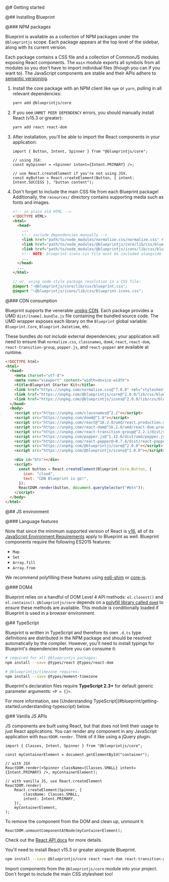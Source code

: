 @# Getting started

@## Installing Blueprint

@### NPM packages

Blueprint is available as a collection of NPM packages under the `@blueprintjs` scope.
Each package appears at the top level of the sidebar, along with its current version.

Each package contains a CSS file and a collection of CommonJS modules exposing React components.
The `main` module exports all symbols from all modules so you don't have to import individual files
(though you can if you want to). The JavaScript components are stable and their APIs adhere to
[semantic versioning](http://semver.org/).

1. Install the core package with an NPM client like `npm` or `yarn`, pulling in all relevant
   dependencies:

    ```sh
    yarn add @blueprintjs/core
    ```

1. If you see `UNMET PEER DEPENDENCY` errors, you should manually install React (v15.3 or greater):

    ```sh
    yarn add react react-dom
    ```

1. After installation, you'll be able to import the React components in your application:

    ```tsx
    import { Button, Intent, Spinner } from "@blueprintjs/core";

    // using JSX:
    const mySpinner = <Spinner intent={Intent.PRIMARY} />;

    // use React.createElement if you're not using JSX.
    const myButton = React.createElement(Button, { intent: Intent.SUCCESS }, "button content");
    ```

1. Don't forget to include the main CSS file from each Blueprint package! Additionally, the
   `resources/` directory contains supporting media such as fonts and images.

    ```html
    <!-- in plain old HTML -->
    <!DOCTYPE HTML>
    <html>
      <head>
        ...
        <!-- include dependencies manually -->
        <link href="path/to/node_modules/normalize.css/normalize.css" rel="stylesheet" />
        <link href="path/to/node_modules/@blueprintjs/core/lib/css/blueprint.css" rel="stylesheet" />
        <link href="path/to/node_modules/@blueprintjs/icons/lib/css/blueprint-icons.css" rel="stylesheet" />
        <!-- NOTE: blueprint-icons.css file must be included alongside blueprint.css! -->
        ...
      </head>
      ...
    </html>
    ```

    ```css.scss
    // or, using node-style package resolution in a CSS file:
    @import "~@blueprintjs/core/lib/css/blueprint.css";
    @import "~@blueprintjs/icons/lib/css/blueprint-icons.css";
    ```

@### CDN consumption

Blueprint supports the venerable [unpkg CDN](https://unpkg.com). Each package provides a UMD
`dist/[name].bundle.js` file containing the bundled source code. The UMD wrapper exposes each
library on the `Blueprint` global variable: `Blueprint.Core`, `Blueprint.Datetime`, etc.

These bundles _do not include_ external dependencies; your application will need to ensure that
`normalize.css`, `classnames`, `dom4`, `react`, `react-dom`, `react-transition-group`, `popper.js`, and
`react-popper` are available at runtime.

```html
<!DOCTYPE html>
<html>
  <head>
    <meta charset="utf-8">
    <meta name="viewport" content="width=device-width">
    <title>Blueprint Starter Kit</title>
    <link href="https://unpkg.com/normalize.css@^7.0.0" rel="stylesheet" />
    <link href="https://unpkg.com/@blueprintjs/core@^2.0.0/lib/css/blueprint.css" rel="stylesheet" />
    <link href="https://unpkg.com/@blueprintjs/icons@^2.0.0/lib/css/blueprint-icons.css" rel="stylesheet" />
  </head>
  <body>
    <script src="https://unpkg.com/classnames@^2.2"></script>
    <script src="https://unpkg.com/dom4@^1.8"></script>
    <script src="https://unpkg.com/react@^16.2.0/umd/react.production.min.js"></script>
    <script src="https://unpkg.com/react-dom@^16.2.0/umd/react-dom.production.min.js"></script>
    <script src="https://unpkg.com/react-transition-group@^2.2.1/dist/react-transition-group.min.js"></script>
    <script src="https://unpkg.com/popper.js@^1.12.6/dist/umd/popper.js"></script>
    <script src="https://unpkg.com/react-popper@~0.7.4/dist/react-popper.min.js"></script>
    <script src="https://unpkg.com/@blueprintjs/core@^2.0.0"></script>
    <script src="https://unpkg.com/@blueprintjs/icons@^2.0.0"></script>

    <div id="btn"></div>
    <script>
      const button = React.createElement(Blueprint.Core.Button, {
        icon: "cloud",
        text: "CDN Blueprint is go!",
      });
      ReactDOM.render(button, document.querySelector("#btn"));
    </script>
  </body>
</html>
```

@## JS environment

@### Language features

Note that since the minimum supported version of React is [v16](https://reactjs.org/blog/2017/09/26/react-v16.0.html),
all of its [JavaScript Environment Requirements](https://reactjs.org/docs/javascript-environment-requirements.html) apply to
Blueprint as well. Blueprint components require the following ES2015 features:

  * `Map`
  * `Set`
  * `Array.fill`
  * `Array.from`

We recommend polyfilling these features using [es6-shim](https://github.com/paulmillr/es6-shim) or
[core-js](https://github.com/zloirock/core-js).

@### DOM4

Blueprint relies on a handful of DOM Level 4 API methods: `el.closest()` and `el.contains()`.
`@blueprintjs/core` depends on a [polyfill library called `dom4`](https://webreflection.github.io/dom4/) to ensure
these methods are available. This module is conditionally loaded if Blueprint is used in a browser environment.

@## TypeScript

Blueprint is written in TypeScript and therefore its own `.d.ts` type definitions are distributed in
the NPM package and should be resolved automatically by the compiler. However, you'll need to
install typings for Blueprint's dependencies before you can consume it:

```sh
# required for all @blueprintjs packages:
npm install --save @types/react @types/react-dom

# @blueprintjs/timezone requires:
npm install --save @types/moment-timezone
```

Blueprint's declaration files require **TypeScript 2.3+** for default generic parameter arguments: `<P = {}>`.

<div class="@ns-callout @ns-intent-primary @ns-icon-info-sign">
  For more information, see [Understanding TypeScript](#blueprint/getting-started.understanding-typescript) below.
</div>

@## Vanilla JS APIs

JS components are built using React, but that does not limit their usage to just React applications.
You can render any component in any JavaScript application with `ReactDOM.render`. Think of it like
using a jQuery plugin.

```tsx
import { Classes, Intent, Spinner } from "@blueprintjs/core";

const myContainerElement = document.getElementById("container");

// with JSX
ReactDOM.render(<Spinner className={Classes.SMALL} intent={Intent.PRIMARY} />, myContainerElement);

// with vanilla JS, use React.createElement
ReactDOM.render(
    React.createElement(Spinner, {
        className: Classes.SMALL,
        intent: Intent.PRIMARY,
    }),
    myContainerElement,
);
```

To remove the component from the DOM and clean up, unmount it:

```tsx
ReactDOM.unmountComponentAtNode(myContainerElement);
```

Check out the [React API docs](https://facebook.github.io/react/docs/react-api.html) for more details.

You'll need to install React v15.3 or greater alongside Blueprint.

```sh
npm install --save @blueprintjs/core react react-dom react-transition-group
```

Import components from the `@blueprintjs/core` module into your project.
Don't forget to include the main CSS stylesheet too!
